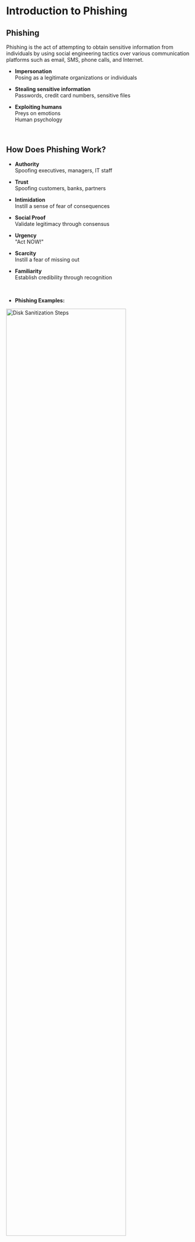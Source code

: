 <h1>Introduction to Phishing</h1>

<h2>Phishing</h2>
Phishing is the act of attempting to obtain sensitive information from individuals by using social engineering tactics over various communication platforms such as email, SMS, phone calls, and Internet.
<br />

- <b>Impersonation</b>
 <br /> Posing as a legitimate organizations or individuals

- <b>Stealing sensitive information</b>
 <br /> Passwords, credit card numbers, sensitive files

- <b>Exploiting humans</b>
 <br /> Preys on emotions
 <br /> Human psychology
<br />

<h2>How Does Phishing Work?</h2>

- <b>Authority</b>
 <br /> Spoofing executives, managers, IT staff

- <b>Trust</b>
 <br /> Spoofing customers, banks, partners

- <b>Intimidation</b>
 <br /> Instill a sense of fear of consequences

- <b>Social Proof</b>
 <br /> Validate legitimacy through consensus

- <b>Urgency</b>
 <br /> "Act NOW!"

- <b>Scarcity</b>
 <br /> Instill a fear of missing out

- <b>Familiarity</b>
 <br /> Establish credibility through recognition
<br />

- <b>Phishing Examples:</b> 
<img src="https://i.imgur.com/RoP1YNl.png" height="80%" width="80%" alt="Disk Sanitization Steps"/>
<br />

<img src="https://i.imgur.com/y0iSI5L.png" height="80%" width="80%" alt="Disk Sanitization Steps"/>
<br />

<h2>Phishing Case Studies</h2>

- <b>Colonial Pipeline (2021)</b>
 <br /> Phishing as ransomware delivery
 <br /> Disrupted operations and $4.4 million ransom
 <br /> https://abnormalsecurity.com/blog/colonial-pipeline-attack-phishing-email-likely-the-culprit

- <b>Levitas Capital (2020)</b>
 <br /> Whaling - spoofing a Zoom invite email
 <br /> Fraudulent invoice of ~$8.7 million
 <br /> https://www.secureworld.io/industry-news/hedge-fund-closes-after-bec-cyber-attac

- <b>Ubiquiti Networks (2015)</b>
 <br /> CEO Fraud (Buisness Email Compromise)
 <br /> $46.7 million
 <br /> https://krebsonsecurity.com/2015/08/tech-firm-ubiquiti-suffers-46m-cyberheist/

- <b>Ukraine's Power Grid (2015)</b>
 <br /> Spear phishing by APT group Sandworm
 <br /> Power outages for ~230,000 people
 <br /> https://en.wikipedia.org/wiki/2015_Ukraine_power_grid_hack



